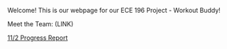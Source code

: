 Welcome! This is our webpage for our ECE 196 Project - Workout Buddy!

Meet the Team: (LINK)

[11/2 Progress Report](11_2_Progress_Report.md)
